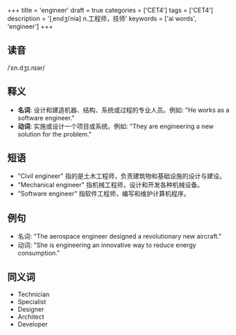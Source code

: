 +++
title = 'engineer'
draft = true
categories = ['CET4']
tags = ['CET4']
description = '[ˌendʒiˈniə] n.工程师，技师'
keywords = ['ai words', 'engineer']
+++

## 读音
/ˈɛn.dʒɪ.nɪər/

## 释义
- **名词**: 设计和建造机器、结构、系统或过程的专业人员。例如: "He works as a software engineer."
- **动词**: 实施或设计一个项目或系统。例如: "They are engineering a new solution for the problem."

## 短语
- "Civil engineer" 指的是土木工程师，负责建筑物和基础设施的设计与建设。
- "Mechanical engineer" 指机械工程师，设计和开发各种机械设备。
- "Software engineer" 指软件工程师，编写和维护计算机程序。

## 例句
- 名词: "The aerospace engineer designed a revolutionary new aircraft."
- 动词: "She is engineering an innovative way to reduce energy consumption."

## 同义词
- Technician
- Specialist
- Designer
- Architect
- Developer
